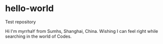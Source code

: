 # hello-world
Test repository

Hi I'm myrrhaY from Sumhs, Shanghai, China.
Wishing I can feel right while searching in the world of Codes.
